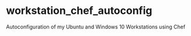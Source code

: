 # workstation_chef_autoconfig
Autoconfiguration of my Ubuntu and Windows 10 Workstations using Chef
